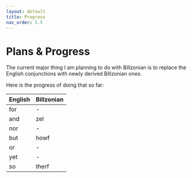 ```yaml
---
layout: default
title: Progress
nav_order: 1.5
---
```


# Plans & Progress

The current major thing I am planning to do with Billzonian is to replace the
English conjunctions with newly derived Billzonian ones.

Here is the progress of doing that so far:

| English | Billzonian |
|---------|------------|
| for     | -          |
| and     | zel        |
| nor     | -          |
| but     | howf       |
| or      | -          |
| yet     | -          |
| so      | therf      |

